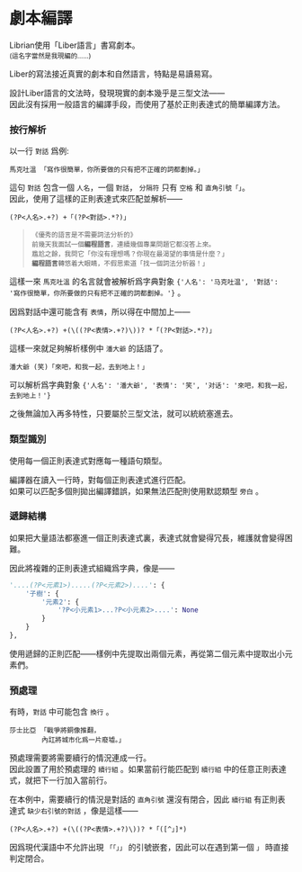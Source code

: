 # 劇本編譯

Librian使用「Liber語言」書寫劇本。  
<small>(這名字當然是我現編的……)</small>

Liber的寫法接近真實的劇本和自然語言，特點是易讀易寫。

設計Liber語言的文法時，發現現實的劇本幾乎是三型文法——   
因此沒有採用一般語言的編譯手段，而使用了基於正則表達式的簡單編譯方法。

### 按行解析

以一行 `對話` 爲例:   

```liber
馬克吐溫 「寫作很簡單，你所要做的只有把不正確的詞都劃掉。」
```

這句 `對話` 包含一個 `人名`，一個 `對話`， `分隔符` 只有 `空格` 和 `直角引號「」`。  
因此，使用了這樣的正則表達式來匹配並解析——

```regex
(?P<人名>.+?) +「(?P<對話>.*?)」
```


> <small>《優秀的語言是不需要詞法分析的》  
> 前幾天我面試一個**編程語言**，連續幾個專業問題它都沒答上來。  
> 尷尬之餘，我問它「你沒有理想嗎？你現在最渴望的事情是什麼？」  
> **編程語言**轉悠着大眼睛，不假思索道「找一個詞法分析器！」 </small> 


這樣一來 `馬克吐溫` 的名言就會被解析爲字典對象 `{'人名': '马克吐温', '對話': '寫作很簡單，你所要做的只有把不正確的詞都劃掉。'}` 。

因爲對話中還可能含有 `表情`，所以得在中間加上——

```regex
(?P<人名>.+?) +(\((?P<表情>.+?)\))? *「(?P<對話>.*?)」
```

這樣一來就足夠解析樣例中 `潘大爺` 的話語了。

```liber
潘大爺 (笑)「來吧，和我一起，去到地上！」
```

可以解析爲字典對象 `{'人名': '潘大爺', '表情': '笑', '对话': '來吧，和我一起，去到地上！'}`

之後無論加入再多特性，只要屬於三型文法，就可以統統塞進去。

### 類型識別

使用每一個正則表達式對應每一種語句類型。

編譯器在讀入一行時，對每個正則表達式進行匹配。   
如果可以匹配多個則拋出編譯錯誤，如果無法匹配則使用默認類型 `旁白` 。

### 遞歸結構

如果把大量語法都塞進一個正則表達式裏，表達式就會變得冗長，維護就會變得困難。   

因此將複雜的正則表達式組織爲字典，像是——
```python
'....(?P<元素1>).....(?P<元素2>)....': {
    '子樹': {
        '元素2': {
            '?P<小元素1>...?P<小元素2>....': None
        }
    }
},
```
使用遞歸的正則匹配——樣例中先提取出兩個元素，再從第二個元素中提取出小元素們。

### 預處理

有時，`對話` 中可能包含 `換行` 。

```liber
莎士比亞 「戰爭將銅像推翻，
        內訌將城市化爲一片廢墟。」
```

預處理需要將需要續行的情況連成一行。   
因此設置了用於預處理的 `續行組` 。如果當前行能匹配到 `續行組` 中的任意正則表達式，就把下一行加入當前行。

在本例中，需要續行的情況是對話的 `直角引號` 還沒有閉合，因此 `續行組` 有正則表達式 `缺少右引號的對話` ，像是這樣——

```regex
(?P<人名>.+?) +(\((?P<表情>.+?)\))? *「([^」]*)
```

因爲現代漢語中不允許出現 `「「」」` 的引號嵌套，因此可以在遇到第一個 `」` 時直接判定閉合。
